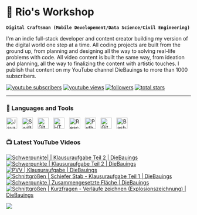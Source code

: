 # 🔧 Rio's Workshop 

**`Digital Craftsman (Mobile Developement/Data Science/Civil Engineering)`**

I'm an indie full-stack developer and content creator building my version of the digital world one step at a time. All coding projects are built from the ground up, from planning and designing all the way to solving real-life problems with code. All video content is built the same way, from ideation and planning, all the way to finalizing the content with artistic touches. I publish that content on my YouTube channel DieBauings to more than 1000 subscribers.

   <p align="left">
      <a href="https://www.youtube.com/c/diebauings?sub_confirmation=1">
         <img alt="youtube subscribers" title="Subscribe to my YouTube channel" src="https://custom-icon-badges.demolab.com/youtube/channel/subscribers/UC2WHjPDvbE6O328n17ZGcfg?color=%23E05D44&label=SUBSCRIBE&logo=video&logoColor=white&style=for-the-badge&labelColor=CE4630"/></a> 
      <a href="https://www.youtube.com/@DieBauings">
         <img alt="youtube views" title="YouTube views" src="https://custom-icon-badges.demolab.com/youtube/channel/views/UC2WHjPDvbE6O328n17ZGcfg?color=%23E1AD0E&logo=eye&logoColor=white&style=for-the-badge&labelColor=C79600"/></a> 
      <a href="https://github.com/RiosWorkshop?tab=followers">
         <img alt="followers" title="Follow me on Github" src="https://custom-icon-badges.demolab.com/github/followers/RiosWorkshop?color=236ad3&labelColor=1155ba&style=for-the-badge&logo=person-add&label=Follow&logoColor=white"/></a>
      <a href="https://github.com/RiosWorkshop?tab=repositories&sort=stargazers">
         <img alt="total stars" title="Total stars on GitHub" src="https://custom-icon-badges.demolab.com/github/stars/RiosWorkshop?color=55960c&style=for-the-badge&labelColor=488207&logo=star"/></a>
   </p>

---

### 🧰 Languages and Tools

<img align="left" alt="Java" width="30px" style="padding-right:10px;" src="https://cdn.jsdelivr.net/gh/devicons/devicon/icons/java/java-original.svg"/>
<img align="left" alt="Swift" width="30px" style="padding-right:10px;" src="https://cdn-icons-png.flaticon.com/512/5968/5968371.png"/>
<img align="left" alt="Git" width="30px" style="padding-right:10px;" src="https://cdn.jsdelivr.net/gh/devicons/devicon/icons/git/git-original.svg" />
<img align="left" alt="HTML" width="30px" style="padding-right:10px;" src="https://cdn.jsdelivr.net/gh/devicons/devicon/icons/html5/html5-plain.svg" />
<img align="left" alt="React" width="30px" style="padding-right:10px;" src="https://cdn.jsdelivr.net/gh/devicons/devicon/icons/react/react-original.svg" />
<img align="left" alt="Python" width="30px" style="padding-right:10px;" src="https://cdn.jsdelivr.net/gh/devicons/devicon/icons/python/python-plain.svg" />
<img align="left" alt="GitHub" width="30px" style="padding-right:10px;" src="https://cdn.jsdelivr.net/gh/devicons/devicon/icons/github/github-original.svg" />
<img align="left" alt="Bash" width="30px" style="padding-right:10px;" src="https://cdn.jsdelivr.net/gh/devicons/devicon/icons/bash/bash-original.svg" />
<br />

#

### 📺 Latest YouTube Videos

<!-- BEGIN YOUTUBE-CARDS -->
[![Schwerpunkte| | Klausuraufgabe Teil 2 | DieBauings](https://ytcards.demolab.com/?id=25Dz5XPRVPI&title=Schwerpunkte%7C+%7C+Klausuraufgabe+Teil+2+%7C+DieBauings&lang=en&timestamp=1703527063&background_color=%230d1117&title_color=%23ffffff&stats_color=%23dedede&max_title_lines=1&width=250&border_radius=5 "Schwerpunkte| | Klausuraufgabe Teil 2 | DieBauings")](https://www.youtube.com/watch?v=25Dz5XPRVPI)
[![Schwerpunkte | Klausuraufgabe Teil 2 | DieBauings](https://ytcards.demolab.com/?id=2b_JrHL2Rns&title=Schwerpunkte+%7C+Klausuraufgabe+Teil+2+%7C+DieBauings&lang=en&timestamp=1703527063&background_color=%230d1117&title_color=%23ffffff&stats_color=%23dedede&max_title_lines=1&width=250&border_radius=5 "Schwerpunkte | Klausuraufgabe Teil 2 | DieBauings")](https://www.youtube.com/watch?v=2b_JrHL2Rns)
[![PVV | Klausuraufgabe | DieBauings](https://ytcards.demolab.com/?id=O7SuuXO9Ex0&title=PVV+%7C+Klausuraufgabe+%7C+DieBauings&lang=en&timestamp=1703527063&background_color=%230d1117&title_color=%23ffffff&stats_color=%23dedede&max_title_lines=1&width=250&border_radius=5 "PVV | Klausuraufgabe | DieBauings")](https://www.youtube.com/watch?v=O7SuuXO9Ex0)
[![Schnittgrößen | Schiefer Stab - Klausuraufgabe Teil 1 | DieBauings](https://ytcards.demolab.com/?id=VurZYmMcqmc&title=Schnittgr%C3%B6%C3%9Fen+%7C+Schiefer+Stab+-+Klausuraufgabe+Teil+1+%7C+DieBauings&lang=en&timestamp=1703527063&background_color=%230d1117&title_color=%23ffffff&stats_color=%23dedede&max_title_lines=1&width=250&border_radius=5 "Schnittgrößen | Schiefer Stab - Klausuraufgabe Teil 1 | DieBauings")](https://www.youtube.com/watch?v=VurZYmMcqmc)
[![Schwerpunkte | Zusammengesetzte Fläche | DieBauings](https://ytcards.demolab.com/?id=ZPQH46VdmdY&title=Schwerpunkte+%7C+Zusammengesetzte+Fl%C3%A4che+%7C+DieBauings&lang=en&timestamp=1703527063&background_color=%230d1117&title_color=%23ffffff&stats_color=%23dedede&max_title_lines=1&width=250&border_radius=5 "Schwerpunkte | Zusammengesetzte Fläche | DieBauings")](https://www.youtube.com/watch?v=ZPQH46VdmdY)
[![Schnittgrößen | Kurzfragen - Verläufe zeichnen (Explosionszeichnung) | DieBauings](https://ytcards.demolab.com/?id=b4RK6t-QP64&title=Schnittgr%C3%B6%C3%9Fen+%7C+Kurzfragen+-+Verl%C3%A4ufe+zeichnen+%28Explosionszeichnung%29+%7C+DieBauings&lang=en&timestamp=1703527063&background_color=%230d1117&title_color=%23ffffff&stats_color=%23dedede&max_title_lines=1&width=250&border_radius=5 "Schnittgrößen | Kurzfragen - Verläufe zeichnen (Explosionszeichnung) | DieBauings")](https://www.youtube.com/watch?v=b4RK6t-QP64)
<!-- END YOUTUBE-CARDS -->

[<img src="https://custom-icon-badges.demolab.com/badge/-Subscribe%20For%20More-red?style=for-the-badge&logo=video&logoColor=white"/>](https://www.youtube.com/c/diebauings?sub_confirmation=1)

#

